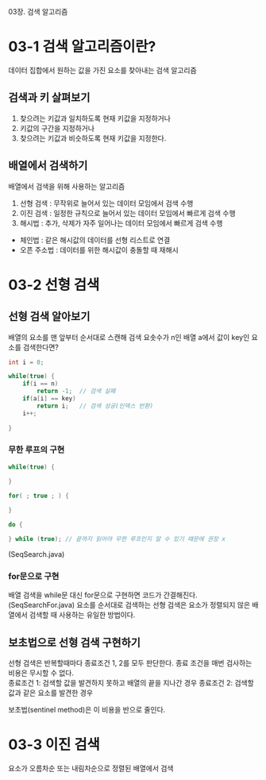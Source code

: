 03장. 검색 알고리즘

# 03-1 검색 알고리즘이란?

데이터 집합에서 원하는 값을 가진 요소를 찾아내는 검색 알고리즘

## 검색과 키 살펴보기
1. 찾으려는 키값과 일치하도록 현재 키값을 지정하거나
2. 키값의 구간을 지정하거나
3. 찾으려는 키값과 비슷하도록 현재 키값을 지정한다.

## 배열에서 검색하기
배열에서 검색을 위해 사용하는 알고리즘
1. 선형 검색 : 무작위로 늘어서 있는 데이터 모임에서 검색 수행
2. 이진 검색 : 일정한 규칙으로 늘어서 있는 데이터 모임에서 빠르게 검색 수행
3. 해시법 : 추가, 삭제가 자주 일어나는 데이터 모임에서 빠르게 검색 수행
  - 체인법 : 같은 해시값의 데이터를 선형 리스트로 연결
  - 오픈 주소법 : 데이터를 위한 해시값이 충돌할 때 재해시

# 03-2 선형 검색
## 선형 검색 알아보기
배열의 요소를 맨 앞부터 순서대로 스캔해 검색
요솟수가 n인 배열 a에서 값이 key인 요소를 검색한다면?
```java
int i = 0;

while(true) {
    if(i == n) 
        return -1;  // 검색 실패
    if(a[i] == key)
        return i;   // 검색 성공(인덱스 반환)
    i++;
        
}
```

### 무한 루프의 구현
```java
while(true) {
    
}

for( ; true ; ) {

}

do {

} while (true); // 끝까지 읽어야 무한 루프인지 알 수 있기 때문에 권장 x
```
(SeqSearch.java)

### for문으로 구현
배열 검색을 while문 대신 for문으로 구현하면 코드가 간결해진다. (SeqSearchFor.java)
요소를 순서대로 검색하는 선형 검색은 요소가 정렬되지 않은 배열에서 검색할 때 사용하는 유일한 방법이다. 

## 보초법으로 선형 검색 구현하기
선형 검색은 반복할때마다 종료조건 1, 2를 모두 판단한다. 종료 조건을 매번 검사하는 비용은 무시할 수 없다.<br>
종료조건 1: 검색할 값을 발견하지 못하고 배열의 끝을 지나간 경우
종료조건 2: 검색할 값과 같은 요소를 발견한 경우<br>

보초법(sentinel method)은 이 비용을 반으로 줄인다. 

# 03-3 이진 검색
요소가 오름차순 또는 내림차순으로 정렬된 배열에서 검색
